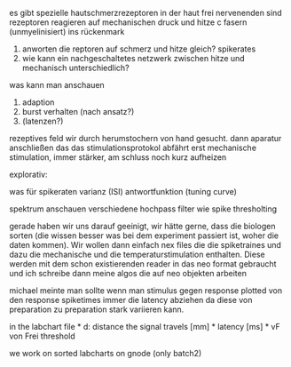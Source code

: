 


es gibt spezielle hautschmerzrezeptoren in der haut
frei nervenenden sind rezeptoren reagieren auf mechanischen druck und hitze
c fasern (unmyelinisiert) ins rückenmark 

1. anworten die reptoren auf schmerz und hitze gleich? spikerates
2. wie kann ein nachgeschaltetes netzwerk zwischen hitze und mechanisch unterschiedlich?

was kann man anschauen

1. adaption
2. burst verhalten (nach ansatz?)
3. (latenzen?)

rezeptives feld wir durch herumstochern von hand gesucht.
dann aparatur anschließen das das stimulationsprotokol abfährt
erst mechanische stimulation, immer stärker, am schluss noch kurz aufheizen

explorativ:

was für spikeraten
varianz (ISI)
antwortfunktion (tuning curve)

spektrum anschauen
verschiedene hochpass filter
wie spike thresholting


gerade haben wir uns darauf geeinigt, wir hätte gerne, dass die biologen sorten (die wissen besser was bei dem experiment passiert ist, woher die daten kommen). Wir wollen dann einfach nex files die die spiketraines und dazu die mechanische und die temperaturstimulation enthalten. Diese werden mit dem schon existierenden reader in das neo format gebraucht und ich schreibe dann meine algos die auf neo objekten arbeiten



michael meinte man sollte wenn man stimulus gegen response plotted von den response spiketimes immer die latency abziehen da diese von preparation zu preparation stark variieren kann.



in the labchart file
    * d: distance the signal travels  [mm]
    * latency [ms]
    * vF von Frei threshold
    


we work on sorted labcharts on gnode (only batch2)

